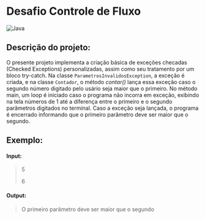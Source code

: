 # Desafio Controle de Fluxo

![Java](https://img.shields.io/badge/java-%23ED8B00.svg?style=for-the-badge&logo=openjdk&logoColor=white)
## Descrição do projeto:

O presente projeto implementa a criação básica de exceções checadas (Checked Exceptions) personalizadas, assim como seu tratamento por um bloco try-catch. Na classe `ParametrosInvalidosException`, a exceção é criada, e na classe `Contador`, o método _contar()_ lança essa exceção caso o segundo número digitado pelo usário seja maior que o primeiro. No método main, um loop é iniciado caso o programa não incorra em exceção, exibindo na tela números de 1 até a diferença entre o primeiro e o segundo parâmetros digitados no terminal. Caso a exceção seja lançada, o programa é encerrado informando que o primeiro parâmetro deve ser maior que o segundo.

## Exemplo:

#### Input:
> 5
>
> 6

#### Output:

> O primeiro parâmetro deve ser maior que o segundo
